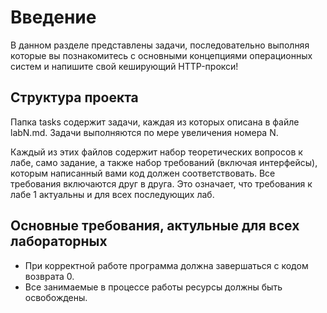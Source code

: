 # Введение

В данном разделе представлены задачи, последовательно выполняя которые вы познакомитесь
с основными концепциями операционных систем и напишите свой кеширующий HTTP-прокси!

## Структура проекта

Папка tasks содержит задачи, каждая из которых описана в файле labN.md. Задачи выполняются
по мере увеличения номера N.

Каждый из этих файлов содержит набор теоретических вопросов к лабе, само задание, а также набор
требований (включая интерфейсы), которым написанный вами код должен соответствовать. Все требования включаются друг
в друга. Это означает, что требования к лабе 1 актуальны и для всех последующих лаб.

## Основные требования, актульные для всех лабораторных

 - При корректной работе программа должна завершаться с кодом возврата 0.
 - Все занимаемые в процессе работы ресурсы должны быть освобождены.